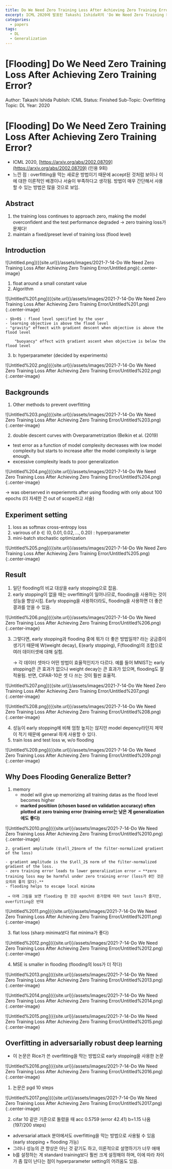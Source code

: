 ```yaml
---
title: Do We Need Zero Training Loss After Achieving Zero Training Error?
excerpt: ICML 2020에 발표된 Takashi Ishida외의 'Do We Need Zero Training Loss After Achieving Zero Training Error?' 를 요악한 글입니다.
categories:
  - papers
tags:
  - DL
  - Generalization
---
```

# [Flooding]  Do We Need Zero Training Loss After Achieving Zero Training Error?

Author: Takashi Ishida
Publish: ICML
Status: Finished
Sub-Topic: Overfitting
Topic: DL
Year: 2020

# [Flooding]  Do We Need Zero Training Loss After Achieving Zero Training Error?

- ICML 2020,  [https://arxiv.org/abs/2002.08709](https://arxiv.org/abs/2002.08709) (인용 9회)
- 느낀 점 : overfitting을 막는 새로운 방법이기 때문에 accept된 것처럼 보이나 이에 대한 이론적인 배경이나 서술이 부족하다고 생각됨.  방법이 매우 간단해서 사용할 수 있는 방법은 많을 것으로 보임.

## Abstract

1. the training loss continues to approach zero, making the model overconfident and the test performance degraded → zero training loss가 문제다!
2. maintain a fixed/preset level of training loss (flood level)

## Introduction

![Untitled.png]({{site.url}}/assets/images/2021-7-14-Do We Need Zero Training Loss After Achieving Zero Training Error/Untitled.png){:.center-image}

1. float around a small constant value
2. Algorithm

![Untitled%201.png]({{site.url}}/assets/images/2021-7-14-Do We Need Zero Training Loss After Achieving Zero Training Error/Untitled%201.png){:.center-image}

    - $b>0$ : flood level specified by the user
    - learning objective is above the flood level
    - "gravity" effeect with gradient descent when objective is above the flood level

        "buoyancy" effect with gradient ascent when objective is below the flood level

3. b: hyperparameter (decided by experiments)

![Untitled%202.png]({{site.url}}/assets/images/2021-7-14-Do We Need Zero Training Loss After Achieving Zero Training Error/Untitled%202.png){:.center-image}

## Backgrounds

1. Other methods to prevent overfitting

![Untitled%203.png]({{site.url}}/assets/images/2021-7-14-Do We Need Zero Training Loss After Achieving Zero Training Error/Untitled%203.png){:.center-image}

2. double descent curves with Overparametrization (Belkin et al. (2019)

- test error as a function of model complexity decreases with low model complexity but starts to increase after the model complexity is large enough.
- excessive complexity leads to poor generalization

![Untitled%204.png]({{site.url}}/assets/images/2021-7-14-Do We Need Zero Training Loss After Achieving Zero Training Error/Untitled%204.png){:.center-image}

→ was oberserved in experiemnts after using flooding with only about 100 epochs (더 자세한 건 out of scope라고 서술)

## Experiment setting

1. loss as softmax cross-entropy loss
2. varirous of $b \in (0,0.01,0.02, ..., 0.20)$ : hyperparameter
3. mini-batch stochastic optimization

![Untitled%205.png]({{site.url}}/assets/images/2021-7-14-Do We Need Zero Training Loss After Achieving Zero Training Error/Untitled%205.png){:.center-image}

## Result

1. 일단 flooding의 비교 대상을 early stopping으로 잡음.
2. early stopping이 없을 때는 overfitting이 일어나므로, flooding을 사용하는 것이 성능을 향상시킴. Early stopping을 사용하더라도, flooding을 사용하면 더 좋은 결과를 얻을 수 있음.

![Untitled%206.png]({{site.url}}/assets/images/2021-7-14-Do We Need Zero Training Loss After Achieving Zero Training Error/Untitled%206.png){:.center-image}

3. 그렇다면, early stopping과 flooding 중에 뭐가 더 좋은 방법일까? 라는 궁금증이 생기기 때문에 W(weight decay), E(early stopping), F(flooding)의 조합으로 여러 데이터셋에 대해 실험.

    → 각 데이터 셋마다 어떤 방법이 효율적인지가 다르다. 예를 들어 MNIST는 early stopping은 큰 효과가 없으나 weight decay는 큰 효과가 있으며, flooding도 잘 적용됨. 반면, CIFAR-10은 셋 다 쓰는 것이 훨씬 효율적.

![Untitled%207.png]({{site.url}}/assets/images/2021-7-14-Do We Need Zero Training Loss After Achieving Zero Training Error/Untitled%207.png){:.center-image}

![Untitled%208.png]({{site.url}}/assets/images/2021-7-14-Do We Need Zero Training Loss After Achieving Zero Training Error/Untitled%208.png){:.center-image}

4.  성능이 early stopping에 비해 엄청 높지는 않지만 model depency라던지 제약이 적기 때문에 general 하게 사용할 수 있다.
5. train loss and test loss w, w/o flooding

![Untitled%209.png]({{site.url}}/assets/images/2021-7-14-Do We Need Zero Training Loss After Achieving Zero Training Error/Untitled%209.png){:.center-image}

## Why Does Flooding Generalize Better?

1. memory
    - model will give up memorizing all training datas as the flood level becomes higher
    - **marked positiion (chosen based on validation accuracy) often plotted at zero training error (training error는 낮은 게 generalization에도 좋다)**

![Untitled%2010.png]({{site.url}}/assets/images/2021-7-14-Do We Need Zero Training Loss After Achieving Zero Training Error/Untitled%2010.png){:.center-image}

    2. gradient amplitude ($\ell_2$norm of the filter-normalized gradient of the loss)

    - gradient amplitude is the $\ell_2$ norm of the filter-normalized gradient of the loss.
    - zero training error leads to lower generalization error → **zero training loss may be harmful under zero training error (loss가 0인 것은 오히려 좋지 않다).**
    - flooding helps to escape local minima

     → 아래 그림을 보면 flooding 한 것은 epoch이 증가함에 따라 test loss가 줄지만, overfitting은 반대

![Untitled%2011.png]({{site.url}}/assets/images/2021-7-14-Do We Need Zero Training Loss After Achieving Zero Training Error/Untitled%2011.png){:.center-image}

3. flat loss (sharp minima보다 flat minima가 좋다)

![Untitled%2012.png]({{site.url}}/assets/images/2021-7-14-Do We Need Zero Training Loss After Achieving Zero Training Error/Untitled%2012.png){:.center-image}

4. MSE is smaller in flooding (flooding의 loss가 더 작다)

![Untitled%2013.png]({{site.url}}/assets/images/2021-7-14-Do We Need Zero Training Loss After Achieving Zero Training Error/Untitled%2013.png){:.center-image}

![Untitled%2014.png]({{site.url}}/assets/images/2021-7-14-Do We Need Zero Training Loss After Achieving Zero Training Error/Untitled%2014.png){:.center-image}

![Untitled%2015.png]({{site.url}}/assets/images/2021-7-14-Do We Need Zero Training Loss After Achieving Zero Training Error/Untitled%2015.png){:.center-image}

## Overfitting in adversarially robust deep learning

- 이 논문은 Rice가 쓴 overfitting을 막는 방법으로 early stopping을 사용한 논문

![Untitled%2016.png]({{site.url}}/assets/images/2021-7-14-Do We Need Zero Training Loss After Achieving Zero Training Error/Untitled%2016.png){:.center-image}

1. 논문은 pgd 10 steps

![Untitled%2017.png]({{site.url}}/assets/images/2021-7-14-Do We Need Zero Training Loss After Achieving Zero Training Error/Untitled%2017.png){:.center-image}

2. cifar 10 같은 기준으로 돌렸을 때 acc 0.5759 (error 42.41) b=1.15 나옴 (197/200 steps)

- adversarial attack 분야에서도 overfitting을 막는 방법으로 사용될 수 있음
(early stopping + flooding 가능)
- 그러나 성능의 큰 향상은 아닌 것 같기도 하고, 이론적으로 설명하기가 너무 애매
- b를 설정하는 게 standard training보다 훨씬 크게 설정해야 하며, 이에 따라 차이가 좀 많이 난다는 점이 hyperparameter setting의 어려움도 있음.
